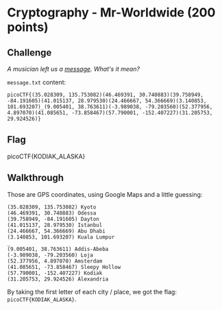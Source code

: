 
# Cryptography - Mr-Worldwide (200 points)

## Challenge

*A musician left us a [message](./message.txt). What's it mean?*

`message.txt` content:

```raw
picoCTF{(35.028309, 135.753082)(46.469391, 30.740883)(39.758949, -84.191605)(41.015137, 28.979530)(24.466667, 54.366669)(3.140853, 101.693207)_(9.005401, 38.763611)(-3.989038, -79.203560)(52.377956, 4.897070)(41.085651, -73.858467)(57.790001, -152.407227)(31.205753, 29.924526)}
```

## Flag

picoCTF{KODIAK_ALASKA}

## Walkthrough

Those are GPS coordinates, using Google Maps and a little guessing:

```raw
(35.028309, 135.753082) Kyoto
(46.469391, 30.740883) Odessa
(39.758949, -84.191605) Dayton
(41.015137, 28.979530) Istanbul
(24.466667, 54.366669) Abu Dhabi
(3.140853, 101.693207) Kuala Lumpur
_
(9.005401, 38.763611) Addis-Abeba
(-3.989038, -79.203560) Loja
(52.377956, 4.897070) Amsterdam
(41.085651, -73.858467) Sleepy Hollow
(57.790001, -152.407227) Kodiak
(31.205753, 29.924526) Alexandria
```

By taking the first letter of each city / place, we got the flag: `picoCTF{KODIAK_ALASKA}`.

